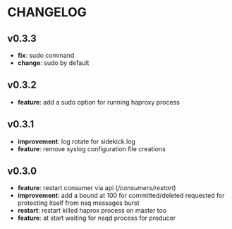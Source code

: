 # CHANGELOG

## v0.3.3

* **fix**: sudo command
* **change**: sudo by default


## v0.3.2

* **feature**: add a sudo option for running haproxy process


## v0.3.1

* **improvement**: log rotate for sidekick.log
* **feature**: remove syslog configuration file creations

## v0.3.0

* **feature**: restart consumer via api (_/consumers/restart_)
* **improvement**: add a bound at 100 for committed/deleted requested for protecting itself from nsq messages burst
* **restart**: restart killed haprox process on master too
* **feature**: at start waiting for nsqd process for producer
